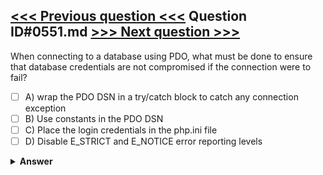 [<<< Previous question <<<](0550.md)   Question ID#0551.md   [>>> Next question >>>](0552.md)
---

When connecting to a database using PDO, what must be done to ensure that database credentials are not compromised if the connection were to fail?




- [ ] A) wrap the PDO DSN in a try/catch block to catch any connection exception
- [ ] B) Use constants in the PDO DSN
- [ ] C) Place the login credentials in the php.ini file
- [ ] D) Disable E_STRICT and E_NOTICE error reporting levels

<details><summary><b>Answer</b></summary>
<p>
  Answer: <strong>A</strong>
</p>
</details>
